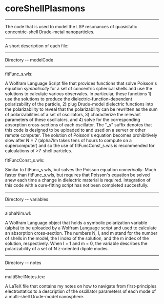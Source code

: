 # coreShellPlasmons

****************************************************************************************************************************************
The code that is used to model the LSP resonances of quasistatic concentric-shell Drude-metal nanoparticles.
****************************************************************************************************************************************

A short description of each file:


****************************************************************************************************************************************
Directory -- modelCode
****************************************************************************************************************************************

fitFunc\_s.wls:

A Wolfram Language Script file that provides functions that solve Poisson's equation _symbolically_ for a set of concentric spherical shells and use the solutions to calculate various observales. In particular, these functions 1) use the solutions to produce the dielectric-function-dependent polarizability of the particle, 2) plug Drude-model dielectric functions into the polarizability to reveal that the polarizability can be rewritten as the sum of polarizabilities of a set of oscillators, 3) characterize the relevant parameters of these oscillators, and 4) solve for the corresponding absorption cross-sections of each oscillator. The "\_s" suffix denotes that this code is designed to be uploaded to and used on a server or other remote computer. The solution of Poisson's equation becomes prohibitively slow after N = 7 (alpha7lm takes tens of hours to compute on a supercomputer) and so the use of fitFuncConst\_s.wls is recommended for calculations of >7-shell particles.



fitFuncConst\_s.wls:

Similar to fitFunc\_s.wls, but solves the Poisson equation _numerically_. Much faster than fitFunc\_s.wls, but requires that Poisson's equation be solved anew each time a change in dielectric material is required. Integration of this code with a cure-fitting script has not been completed succesfully.



****************************************************************************************************************************************
Directory -- variables
****************************************************************************************************************************************

alphaNlm.wl:

A Wolfram Language object that holds a symbolic polarization variable (alpha) to be uploaded by a Wolfram Language script and used to calculate an absorption cross-section. The numbers N, l, and m stand for the number of shells in the model, the l index of the solution, and the m index of the solution, respectively. When l = 1 and m = 0, the variable describes the polarizability of a set of N z-oriented dipole modes.



****************************************************************************************************************************************
Directory -- notes
****************************************************************************************************************************************

multiShellNotes.tex:

A LaTeX file that contains my notes on how to navigate from first-principles electrostatics to a description of the oscillator parameters of each mode of a multi-shell Drude-model nanosphere.


